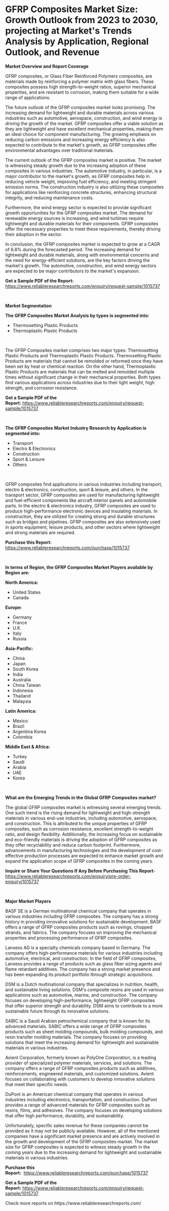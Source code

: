 <p><h1>GFRP Composites Market Size: Growth Outlook from 2023 to 2030, projecting at Market's Trends Analysis by Application, Regional Outlook, and Revenue</h1></p><p><strong>Market Overview and Report Coverage</strong></p>
<p><p>GFRP composites, or Glass Fiber Reinforced Polymers composites, are materials made by reinforcing a polymer matrix with glass fibers. These composites possess high strength-to-weight ratios, superior mechanical properties, and are resistant to corrosion, making them suitable for a wide range of applications.</p><p>The future outlook of the GFRP composites market looks promising. The increasing demand for lightweight and durable materials across various industries such as automotive, aerospace, construction, and wind energy is driving the growth of the market. GFRP composites offer a viable solution as they are lightweight and have excellent mechanical properties, making them an ideal choice for component manufacturing. The growing emphasis on reducing carbon emissions and increasing energy efficiency is also expected to contribute to the market's growth, as GFRP composites offer environmental advantages over traditional materials.</p><p>The current outlook of the GFRP composites market is positive. The market is witnessing steady growth due to the increasing adoption of these composites in various industries. The automotive industry, in particular, is a major contributor to the market's growth, as GFRP composites help in reducing vehicle weight, improving fuel efficiency, and meeting stringent emission norms. The construction industry is also utilizing these composites for applications like reinforcing concrete structures, enhancing structural integrity, and reducing maintenance costs.</p><p>Furthermore, the wind energy sector is expected to provide significant growth opportunities for the GFRP composites market. The demand for renewable energy sources is increasing, and wind turbines require lightweight and durable materials for their components. GFRP composites offer the necessary properties to meet these requirements, thereby driving their adoption in the sector.</p><p>In conclusion, the GFRP composites market is expected to grow at a CAGR of 6.8% during the forecasted period. The increasing demand for lightweight and durable materials, along with environmental concerns and the need for energy-efficient solutions, are the key factors driving the market's growth. The automotive, construction, and wind energy sectors are expected to be major contributors to the market's expansion.</p></p>
<p><strong>Get a Sample PDF of the Report:</strong> <a href="https://www.reliableresearchreports.com/enquiry/request-sample/1015737">https://www.reliableresearchreports.com/enquiry/request-sample/1015737</a></p>
<p>&nbsp;</p>
<p><strong>Market Segmentation</strong></p>
<p><strong>The GFRP Composites Market Analysis by types is segmented into:</strong></p>
<p><ul><li>Thermosetting Plastic Products</li><li>Thermoplastic Plastic Products</li></ul></p>
<p>&nbsp;</p>
<p><p>The GFRP Composites market comprises two major types: Thermosetting Plastic Products and Thermoplastic Plastic Products. Thermosetting Plastic Products are materials that cannot be remolded or reformed once they have been set by heat or chemical reaction. On the other hand, Thermoplastic Plastic Products are materials that can be melted and remolded multiple times without significant change in their mechanical properties. Both types find various applications across industries due to their light weight, high strength, and corrosion resistance.</p></p>
<p><strong>Get a Sample PDF of the Report:</strong>&nbsp;<a href="https://www.reliableresearchreports.com/enquiry/request-sample/1015737">https://www.reliableresearchreports.com/enquiry/request-sample/1015737</a></p>
<p>&nbsp;</p>
<p><strong>The GFRP Composites Market Industry Research by Application is segmented into:</strong></p>
<p><ul><li>Transport</li><li>Electro & Electronics</li><li>Construction</li><li>Sport & Leisure</li><li>Others</li></ul></p>
<p>&nbsp;</p>
<p><p>GFRP composites find applications in various industries including transport, electro & electronics, construction, sport & leisure, and others. In the transport sector, GFRP composites are used for manufacturing lightweight and fuel-efficient components like aircraft interior panels and automobile parts. In the electro & electronics industry, GFRP composites are used to produce high-performance electronic devices and insulating materials. In construction, they are utilized for creating strong and durable structures such as bridges and pipelines. GFRP composites are also extensively used in sports equipment, leisure products, and other sectors where lightweight and strong materials are required.</p></p>
<p><strong>Purchase this Report:</strong>&nbsp; <a href="https://www.reliableresearchreports.com/purchase/1015737">https://www.reliableresearchreports.com/purchase/1015737</a></p>
<p>&nbsp;</p>
<p><strong>In terms of Region, the GFRP Composites Market Players available by Region are:</strong></p>
<p>
    <p> <strong> North America: </strong>
        <ul>
            <li>United States</li>
            <li>Canada</li>
        </ul>
        </p> 
    <p> <strong> Europe: </strong>
        <ul>
            <li>Germany</li>
            <li>France</li>
            <li>U.K.</li>
            <li>Italy</li>
            <li>Russia</li>
        </ul>
        </p> 
    <p> <strong> Asia-Pacific: </strong>
        <ul>
            <li>China</li>
            <li>Japan</li>
            <li>South Korea</li>
            <li>India</li>
            <li>Australia</li>
            <li>China Taiwan</li>
            <li>Indonesia</li>
            <li>Thailand</li>
            <li>Malaysia</li>
        </ul>
        </p> 
    <p> <strong> Latin America: </strong>
        <ul>
            <li>Mexico</li>
            <li>Brazil</li>
            <li>Argentina Korea</li>
            <li>Colombia</li>
        </ul>
        </p> 
    <p> <strong> Middle East & Africa: </strong>
        <ul>
            <li>Turkey</li>
            <li>Saudi</li>
            <li>Arabia</li>
            <li>UAE</li>
            <li>Korea</li>
        </ul>
    </p>
    </p>
<p>&nbsp;</p>
<p><strong>What are the Emerging Trends in the Global GFRP Composites market?</strong></p>
<p><p>The global GFRP composites market is witnessing several emerging trends. One such trend is the rising demand for lightweight and high-strength materials in various end-use industries, including automotive, aerospace, and construction. This is attributed to the unique properties of GFRP composites, such as corrosion resistance, excellent strength-to-weight ratio, and design flexibility. Additionally, the increasing focus on sustainable and eco-friendly materials is driving the adoption of GFRP composites as they offer recyclability and reduce carbon footprint. Furthermore, advancements in manufacturing technologies and the development of cost-effective production processes are expected to enhance market growth and expand the application scope of GFRP composites in the coming years.</p></p>
<p><strong>Inquire or Share Your Questions If Any Before Purchasing This Report</strong>- <a href="https://www.reliableresearchreports.com/enquiry/pre-order-enquiry/1015737">https://www.reliableresearchreports.com/enquiry/pre-order-enquiry/1015737</a></p>
<p>&nbsp;</p>
<p><strong>Major Market Players</strong></p>
<p><p>BASF SE is a German multinational chemical company that operates in various industries including GFRP composites. The company has a strong history in providing innovative solutions for sustainable development. BASF offers a range of GFRP composites products such as rovings, chopped strands, and fabrics. The company focuses on improving the mechanical properties and processing performance of GFRP composites.</p><p>Lanxess AG is a specialty chemicals company based in Germany. The company offers high-performance materials for various industries including automotive, electrical, and construction. In the field of GFRP composites, Lanxess provides a range of products such as glass fiber sizing agents and flame retardant additives. The company has a strong market presence and has been expanding its product portfolio through strategic acquisitions.</p><p>DSM is a Dutch multinational company that specializes in nutrition, health, and sustainable living solutions. DSM's composite resins are used in various applications such as automotive, marine, and construction. The company focuses on developing high-performance, lightweight GFRP composites that offer superior strength and durability. DSM aims to contribute to a more sustainable future through its innovative solutions.</p><p>SABIC is a Saudi Arabian petrochemical company that is known for its advanced materials. SABIC offers a wide range of GFRP composites products such as sheet molding compounds, bulk molding compounds, and resin transfer molding materials. The company focuses on providing solutions that meet the increasing demand for lightweight and sustainable materials in various industries.</p><p>Avient Corporation, formerly known as PolyOne Corporation, is a leading provider of specialized polymer materials, services, and solutions. The company offers a range of GFRP composites products such as additives, reinforcements, engineered materials, and customized solutions. Avient focuses on collaborating with customers to develop innovative solutions that meet their specific needs.</p><p>DuPont is an American chemical company that operates in various industries including electronics, transportation, and construction. DuPont provides a range of advanced materials for GFRP composites such as resins, films, and adhesives. The company focuses on developing solutions that offer high performance, durability, and sustainability.</p><p>Unfortunately, specific sales revenue for these companies cannot be provided as it may not be publicly available. However, all of the mentioned companies have a significant market presence and are actively involved in the growth and development of the GFRP composites market. The market size for GFRP composites is expected to witness steady growth in the coming years due to the increasing demand for lightweight and sustainable materials in various industries.</p></p>
<p><strong>Purchase this Report:</strong>&nbsp;&nbsp;<a href="https://www.reliableresearchreports.com/purchase/1015737">https://www.reliableresearchreports.com/purchase/1015737</a></p>
<p></p>
<p><strong>Get a Sample PDF of the Report:</strong>&nbsp;<a href="https://www.reliableresearchreports.com/enquiry/request-sample/1015737">https://www.reliableresearchreports.com/enquiry/request-sample/1015737</a></p>
<p>Check more reports on https://www.reliableresearchreports.com/</p>